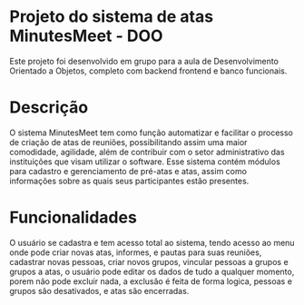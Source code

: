 # Projeto do sistema de atas MinutesMeet - DOO
Este projeto foi desenvolvido em grupo para a aula de Desenvolvimento Orientado a Objetos, completo
com backend frontend e banco funcionais.

# Descrição
O sistema MinutesMeet tem como função automatizar e facilitar o processo de
criação de atas de reuniões, possibilitando assim uma maior comodidade, agilidade, além
de contribuir com o setor administrativo das instituições que visam utilizar o software.
Esse sistema contém módulos para cadastro e gerenciamento de pré-atas e atas,
assim como informações sobre as quais seus participantes estão presentes.


# Funcionalidades
O usuário se cadastra e tem acesso total ao sistema, tendo acesso ao menu onde pode criar novas atas, 
informes, e pautas para suas reuniões, cadastrar novas pessoas, criar novos grupos, vincular pessoas 
a grupos e grupos a atas, o usuário pode editar os dados de tudo a qualquer momento, porem não pode 
excluir nada, a exclusão é feita de forma logica, pessoas e grupos são desativados, e atas são encerradas.
